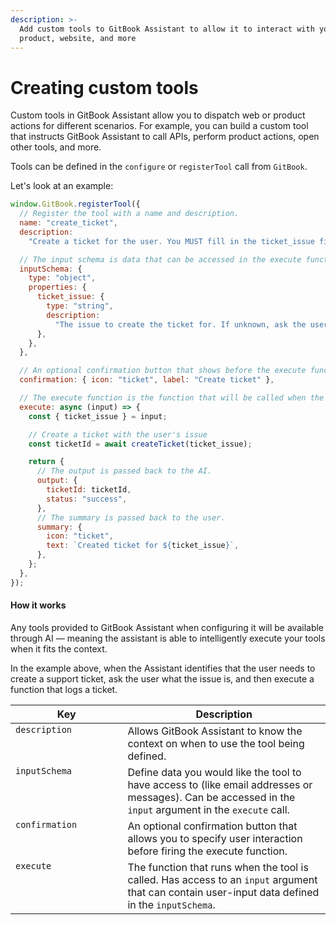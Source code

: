 ```yaml
---
description: >-
  Add custom tools to GitBook Assistant to allow it to interact with your
  product, website, and more
---
```


# Creating custom tools

Custom tools in GitBook Assistant allow you to dispatch web or product actions for different scenarios. For example, you can build a custom tool that instructs GitBook Assistant to call APIs, perform product actions, open other tools, and more.

Tools can be defined in the `configure` or `registerTool` call from `GitBook`.

Let's look at an example:

```javascript
window.GitBook.registerTool({
  // Register the tool with a name and description.
  name: "create_ticket",
  description:
    "Create a ticket for the user. You MUST fill in the ticket_issue field.",

  // The input schema is data that can be accessed in the execute function.
  inputSchema: {
    type: "object",
    properties: {
      ticket_issue: {
        type: "string",
        description:
          "The issue to create the ticket for. If unknown, ask the user first.",
      },
    },
  },

  // An optional confirmation button that shows before the execute function is run.
  confirmation: { icon: "ticket", label: "Create ticket" },

  // The execute function is the function that will be called when the tool is used.
  execute: async (input) => {
    const { ticket_issue } = input;

    // Create a ticket with the user's issue
    const ticketId = await createTicket(ticket_issue);

    return {
      // The output is passed back to the AI.
      output: {
        ticketId: ticketId,
        status: "success",
      },
      // The summary is passed back to the user.
      summary: {
        icon: "ticket",
        text: `Created ticket for ${ticket_issue}`,
      },
    };
  },
});
```

#### How it works

Any tools provided to GitBook Assistant when configuring it will be available through AI — meaning the assistant is able to intelligently execute your tools when it fits the context.

In the example above, when the Assistant identifies that the user needs to create a support ticket, ask the user what the issue is, and then execute a function that logs a ticket.

<table><thead><tr><th width="163.39453125" valign="top">Key</th><th>Description</th></tr></thead><tbody><tr><td valign="top"><code>description</code></td><td>Allows GitBook Assistant to know the context on when to use the tool being defined.</td></tr><tr><td valign="top"><code>inputSchema</code></td><td>Define data you would like the tool to have access to (like email addresses or messages). Can be accessed in the <code>input</code> argument in the <code>execute</code> call.</td></tr><tr><td valign="top"><code>confirmation</code></td><td>An optional confirmation button that allows you to specify user interaction before firing the execute function.</td></tr><tr><td valign="top"><code>execute</code></td><td>The function that runs when the tool is called. Has access to an <code>input</code> argument that can contain user-input data defined in the <code>inputSchema</code>.</td></tr></tbody></table>

